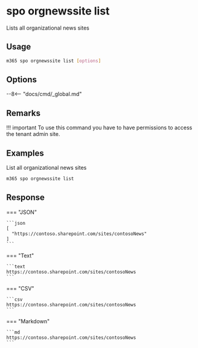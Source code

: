 # spo orgnewssite list

Lists all organizational news sites

## Usage

```sh
m365 spo orgnewssite list [options]
```

## Options

--8<-- "docs/cmd/_global.md"

## Remarks

!!! important
    To use this command you have to have permissions to access the tenant admin site.

## Examples

List all organizational news sites

```sh
m365 spo orgnewssite list
```

## Response

=== "JSON"

    ```json
    [
      "https://contoso.sharepoint.com/sites/contosoNews"
    ]
    ```

=== "Text"

    ```text
    https://contoso.sharepoint.com/sites/contosoNews
    ```

=== "CSV"

    ```csv
    https://contoso.sharepoint.com/sites/contosoNews
    ```

=== "Markdown"

    ```md
    https://contoso.sharepoint.com/sites/contosoNews
    ```
